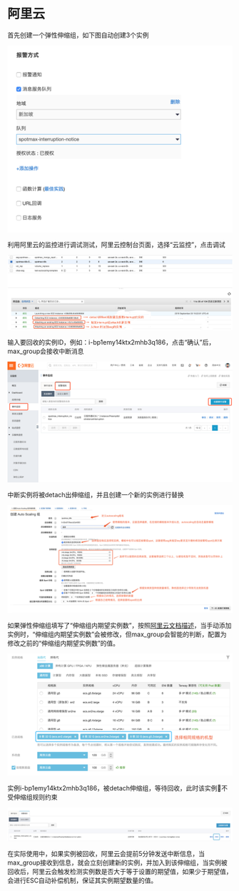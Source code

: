 # 阿里云

首先创建一个弹性伸缩组，如下图自动创建3个实例

![](../../../.gitbook/assets/image%20%281%29.png)



利用阿里云的监控进行调试测试，阿里云控制台页面，选择“云监控”，点击调试

![](../../../.gitbook/assets/image%20%2851%29.png)

输入要回收的实例ID，例如：i-bp1emy14ktx2mhb3q186，点击“确认”后，max\_group会接收中断消息

![](../../../.gitbook/assets/image%20%2819%29.png)

中断实例将被detach出伸缩组，并且创建一个新的实例进行替换

![](../../../.gitbook/assets/image%20%2842%29.png)

如果弹性伸缩组填写了“伸缩组内期望实例数”，按照[阿里云文档描述](https://yq.aliyun.com/articles/727372?spm=5176.2020520114.0.0.51b8558aT22hMI)，当手动添加实例时，“伸缩组内期望实例数”会被修改，但max\_group会智能的判断，配置为修改之前的“伸缩组内期望实例数”的值。

![](../../../.gitbook/assets/image%20%2841%29.png)

实例i-bp1emy14ktx2mhb3q186，被detach伸缩组，等待回收，此时该实例不受伸缩组规则约束

![](../../../.gitbook/assets/image%20%2845%29.png)

在实际使用中，如果实例被回收，阿里云会提前5分钟发送中断信息，当max\_group接收到信息，就会立刻创建新的实例，并加入到该伸缩组，当实例被回收后，阿里云会触发检测实例数是否大于等于设置的期望值，如果少于期望值，会进行ESC自动补偿机制，保证其实例期望数量的值。



